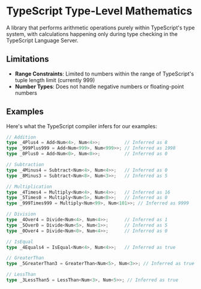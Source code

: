 # TypeScript Type-Level Mathematics

A library that performs arithmetic operations purely within TypeScript's type system, with calculations happening only during type checking in the TypeScript Language Server.

## Limitations

- **Range Constraints**: Limited to numbers within the range of TypeScript's tuple length limit (currently 999)
- **Number Types**: Does not handle negative numbers or floating-point numbers

## Examples

Here's what the TypeScript compiler infers for our examples:

```typescript
// Addition
type _4Plus4 = Add<Num<4>, Num<4>>;         // Inferred as 8
type _999Plus999 = Add<Num<999>, Num<999>>; // Inferred as 1998
type _0Plus0 = Add<Num<0>, Num<0>>;         // Inferred as 0

// Subtraction
type _4Minus4 = Subtract<Num<4>, Num<4>>;   // Inferred as 0
type _8Minus3 = Subtract<Num<8>, Num<3>>;   // Inferred as 5

// Multiplication
type _4Times4 = Multiply<Num<4>, Num<4>>;   // Inferred as 16
type _5Times0 = Multiply<Num<5>, Num<0>>;   // Inferred as 0
type _999Times999 = Multiply<Num<99>, Num<101>>; // Inferred as 9999

// Division
type _4Over4 = Divide<Num<4>, Num<4>>;      // Inferred as 1
type _5Over0 = Divide<Num<5>, Num<1>>;      // Inferred as 5
type _0Over4 = Divide<Num<0>, Num<4>>;      // Inferred as 0

// IsEqual
type _4Equals4 = IsEqual<Num<4>, Num<4>>;   // Inferred as true

// GreaterThan
type _5GreaterThan3 = GreaterThan<Num<5>, Num<3>>; // Inferred as true

// LessThan
type _3LessThan5 = LessThan<Num<3>, Num<5>>; // Inferred as true
```
